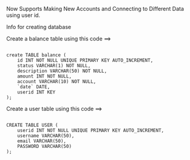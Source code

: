 Now Supports Making New Accounts and Connecting to Different Data using user id.

Info for creating database

Create a balance table using this code ==>

<code>
create TABLE balance (
	id INT NOT NULL UNIQUE PRIMARY KEY AUTO_INCREMENT,
	status VARCHAR(1) NOT NULL,
	description VARCHAR(50) NOT NULL,
	amount INT NOT NULL,
	account VARCHAR(10) NOT NULL,
	`date` DATE,
	userid INT KEY
);
</code>

Create a user table using this code ==>

<code>
CREATE TABLE USER (
	userid INT NOT NULL UNIQUE PRIMARY KEY AUTO_INCREMENT,
	username VARCHAR(50),
	email VARCHAR(50),
	PASSWORD VARCHAR(50)
);
</code>
